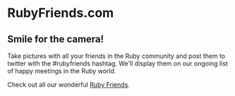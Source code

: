 RubyFriends.com
===============

Smile for the camera!
---------------------

Take pictures with all your friends in the Ruby community and post them to twitter with the #rubyfriends hashtag. We'll display them on our ongoing list of happy meetings in the Ruby world.

Check out all our wonderful [Ruby Friends](http://www.rubyfriends.com).